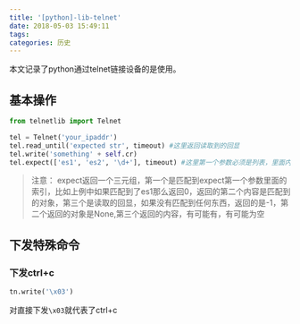```yaml
---
title: '[python]-lib-telnet'
date: 2018-05-03 15:49:11
tags:
categories: 历史
---
```


本文记录了python通过telnet链接设备的是使用。

<!--more-->

## 基本操作

``` python
from telnetlib import Telnet

tel = Telnet('your_ipaddr')
tel.read_until('expected str', timeout) #这里返回读取到的回显
tel.write('something' + self.cr)
tel.expect(['es1', 'es2', '\d+'], timeout) #这里第一个参数必须是列表，里面内容可以是正则表达式，返回3个元素的元组，最后一个是读取到的内容
```

> 注意： expect返回一个三元组，第一个是匹配到expect第一个参数里面的索引，比如上例中如果匹配到了es1那么返回0，返回的第二个内容是匹配到的对象，第三个是读取的回显，如果没有匹配到任何东西，返回的是-1，第二个返回的对象是None,第三个返回的内容，有可能有，有可能为空

## 下发特殊命令

### 下发ctrl+c

``` python
tn.write('\x03')
```

对直接下发`\x03`就代表了ctrl+c

